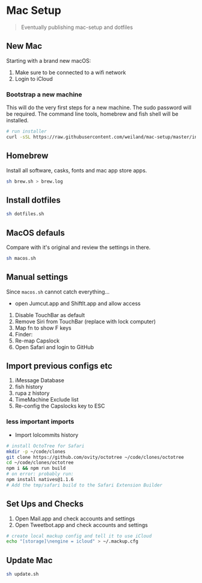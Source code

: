# Mac Setup

> Eventually publishing mac-setup and dotfiles

## New Mac

Starting with a brand new macOS:

1. Make sure to be connected to a wifi network
2. Login to iCloud


### Bootstrap a new machine

This will do the very first steps for a new machine. The sudo password will be required.
The command line tools, homebrew and fish shell will be installed.

```sh
# run installer
curl -sSL https://raw.githubusercontent.com/weiland/mac-setup/master/install | sh
```

## Homebrew

Install all software, casks, fonts and mac app store apps.

```sh
sh brew.sh > brew.log
```

## Install dotfiles

```sh
sh dotfiles.sh
```


## MacOS defauls

Compare with it's original and review the settings in there.

```sh
sh macos.sh
```

## Manual settings

Since `macos.sh` cannot catch everything...

* open Jumcut.app and ShiftIt.app and allow access
1. Disable TouchBar as default
2. Remove Siri from TouchBar (replace with lock computer)
3. Map fn to show F keys
4. Finder:
4. Re-map Capslock
6. Open Safari and login to GitHub



## Import previous configs etc

1. iMessage Database
2. fish history
3. rupa z history
4. TimeMachine Exclude list
5. Re-config the Capslocks key to ESC


### less important imports

* Import lolcommits history
```sh
# install OctoTree for Safari
mkdir -p ~/code/clones
git clone https://github.com/ovity/octotree ~/code/clones/octotree
cd ~/code/clones/octotree
npm i && npm run build
# on error: probably run:
npm install natives@1.1.6
# Add the tmp/safari build to the Safari Extension Builder
```


## Set Ups and Checks

1. Open Mail.app and check accounts and settings
2. Open Tweetbot.app and check accounts and settings

```sh
# create local mackup config and tell it to use iCloud
echo "[storage]\nengine = icloud" > ~/.mackup.cfg
```

## Update Mac

```sh
sh update.sh
```
